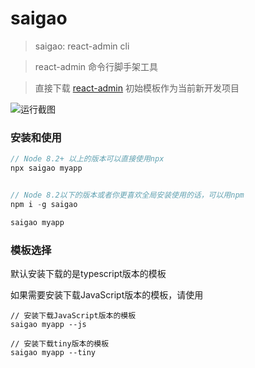 # saigao

> saigao: react-admin cli

> react-admin 命令行脚手架工具

> 直接下载 [react-admin](https://github.com/yezihaohao/react-admin) 初始模板作为当前新开发项目

![运行截图](https://raw.githubusercontent.com/yezihaohao/saigao/master/screenshots/saigao.gif)

### 安装和使用

```js
// Node 8.2+ 以上的版本可以直接使用npx
npx saigao myapp


// Node 8.2以下的版本或者你更喜欢全局安装使用的话，可以用npm
npm i -g saigao

saigao myapp

```

### 模板选择

默认安装下载的是typescript版本的模板

如果需要安装下载JavaScript版本的模板，请使用
```
// 安装下载JavaScript版本的模板
saigao myapp --js

// 安装下载tiny版本的模板
saigao myapp --tiny
```

